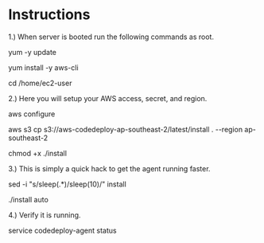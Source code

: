 Instructions
============
1.) When server is booted run the following commands as root.

yum -y update

yum install -y aws-cli

cd /home/ec2-user

2.) Here you will setup your AWS access, secret, and region.

aws configure 

aws s3 cp s3://aws-codedeploy-ap-southeast-2/latest/install . --region ap-southeast-2

chmod +x ./install

3.) This is simply a quick hack to get the agent running faster.

sed -i "s/sleep(.*)/sleep(10)/" install 

./install auto

4.) Verify it is running.

service codedeploy-agent status 